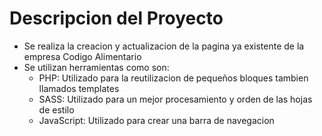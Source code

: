 # Descripcion del Proyecto

* Se realiza la creacion y actualizacion de la pagina ya existente de la empresa Codigo Alimentario
* Se utilizan herramientas como son: 
    * PHP: Utilizado para la reutilizacion de pequeños bloques tambien llamados templates
    * SASS: Utilizado para un mejor procesamiento y orden de las hojas de estilo
    * JavaScript: Utilizado para crear una barra de navegacion


